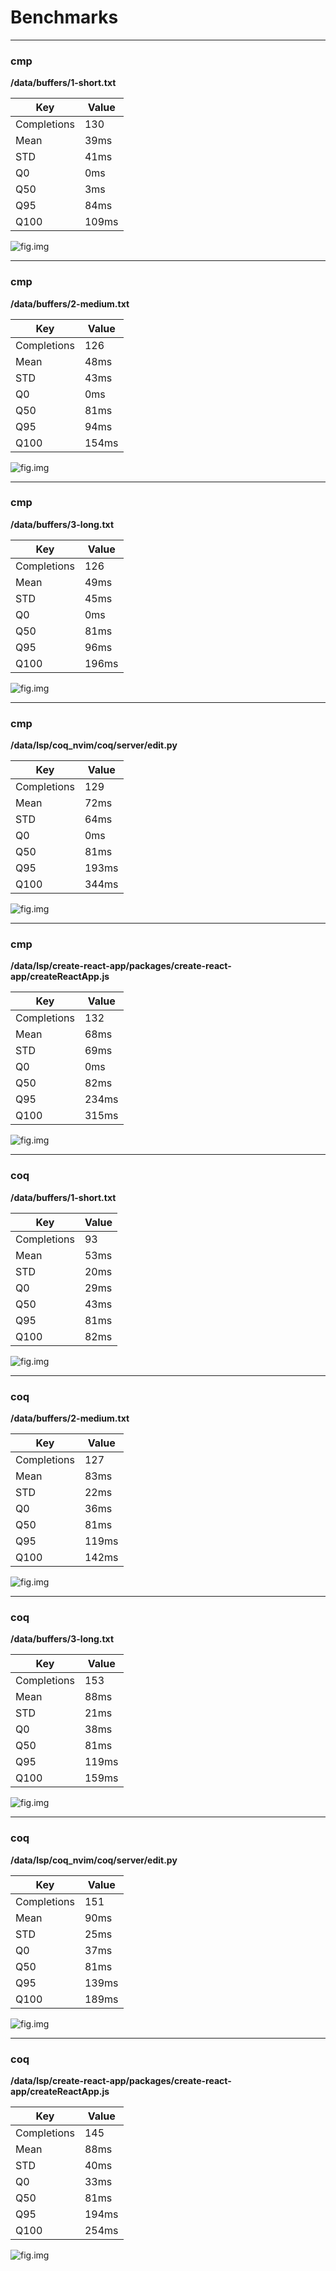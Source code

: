 # Benchmarks


---

### cmp

**/data/buffers/1-short.txt**

| Key         | Value                        |
| ----------- | ---------------------------- |
| Completions | 130  |
| Mean        | 39ms |
| STD         | 41ms  |
| Q0          | 0ms   |
| Q50         | 3ms  |
| Q95         | 84ms  |
| Q100        | 109ms |

![fig.img](https://raw.githubusercontent.com/ms-jpq/vim.bench/main/plots/c6426ab57e802fa08dcffe99fbfeac14.png)


---

### cmp

**/data/buffers/2-medium.txt**

| Key         | Value                        |
| ----------- | ---------------------------- |
| Completions | 126  |
| Mean        | 48ms |
| STD         | 43ms  |
| Q0          | 0ms   |
| Q50         | 81ms  |
| Q95         | 94ms  |
| Q100        | 154ms |

![fig.img](https://raw.githubusercontent.com/ms-jpq/vim.bench/main/plots/78cc3e419d8cc2f802e43d486be1fb4f.png)


---

### cmp

**/data/buffers/3-long.txt**

| Key         | Value                        |
| ----------- | ---------------------------- |
| Completions | 126  |
| Mean        | 49ms |
| STD         | 45ms  |
| Q0          | 0ms   |
| Q50         | 81ms  |
| Q95         | 96ms  |
| Q100        | 196ms |

![fig.img](https://raw.githubusercontent.com/ms-jpq/vim.bench/main/plots/58dd12a5c42471f3e2e23eec0c8f0800.png)


---

### cmp

**/data/lsp/coq_nvim/coq/server/edit.py**

| Key         | Value                        |
| ----------- | ---------------------------- |
| Completions | 129  |
| Mean        | 72ms |
| STD         | 64ms  |
| Q0          | 0ms   |
| Q50         | 81ms  |
| Q95         | 193ms  |
| Q100        | 344ms |

![fig.img](https://raw.githubusercontent.com/ms-jpq/vim.bench/main/plots/bc190c7ef28b48a0f7c19b0b8622951d.png)


---

### cmp

**/data/lsp/create-react-app/packages/create-react-app/createReactApp.js**

| Key         | Value                        |
| ----------- | ---------------------------- |
| Completions | 132  |
| Mean        | 68ms |
| STD         | 69ms  |
| Q0          | 0ms   |
| Q50         | 82ms  |
| Q95         | 234ms  |
| Q100        | 315ms |

![fig.img](https://raw.githubusercontent.com/ms-jpq/vim.bench/main/plots/21b9d82fd3a81ea3309e1d5ea8b54945.png)


---

### coq

**/data/buffers/1-short.txt**

| Key         | Value                        |
| ----------- | ---------------------------- |
| Completions | 93  |
| Mean        | 53ms |
| STD         | 20ms  |
| Q0          | 29ms   |
| Q50         | 43ms  |
| Q95         | 81ms  |
| Q100        | 82ms |

![fig.img](https://raw.githubusercontent.com/ms-jpq/vim.bench/main/plots/b5a0628258631a855e2b954dce9d61b7.png)


---

### coq

**/data/buffers/2-medium.txt**

| Key         | Value                        |
| ----------- | ---------------------------- |
| Completions | 127  |
| Mean        | 83ms |
| STD         | 22ms  |
| Q0          | 36ms   |
| Q50         | 81ms  |
| Q95         | 119ms  |
| Q100        | 142ms |

![fig.img](https://raw.githubusercontent.com/ms-jpq/vim.bench/main/plots/ad82d296990a5c5c2557f2e7af158e63.png)


---

### coq

**/data/buffers/3-long.txt**

| Key         | Value                        |
| ----------- | ---------------------------- |
| Completions | 153  |
| Mean        | 88ms |
| STD         | 21ms  |
| Q0          | 38ms   |
| Q50         | 81ms  |
| Q95         | 119ms  |
| Q100        | 159ms |

![fig.img](https://raw.githubusercontent.com/ms-jpq/vim.bench/main/plots/675da12f4bded28a8a71ca93d7911b30.png)


---

### coq

**/data/lsp/coq_nvim/coq/server/edit.py**

| Key         | Value                        |
| ----------- | ---------------------------- |
| Completions | 151  |
| Mean        | 90ms |
| STD         | 25ms  |
| Q0          | 37ms   |
| Q50         | 81ms  |
| Q95         | 139ms  |
| Q100        | 189ms |

![fig.img](https://raw.githubusercontent.com/ms-jpq/vim.bench/main/plots/77d454f58a6c11696a39a2b4a31ad13f.png)


---

### coq

**/data/lsp/create-react-app/packages/create-react-app/createReactApp.js**

| Key         | Value                        |
| ----------- | ---------------------------- |
| Completions | 145  |
| Mean        | 88ms |
| STD         | 40ms  |
| Q0          | 33ms   |
| Q50         | 81ms  |
| Q95         | 194ms  |
| Q100        | 254ms |

![fig.img](https://raw.githubusercontent.com/ms-jpq/vim.bench/main/plots/3b523c9b210a67f020683294edb06b04.png)

